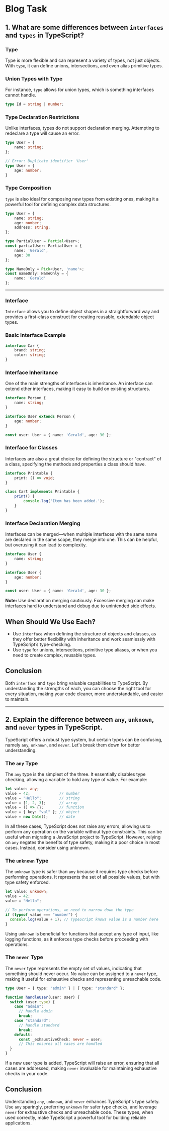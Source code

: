 # Blog Task

## 1. What are some differences between `interfaces` and `types` in TypeScript?

### Type
Type is more flexible and can represent a variety of types, not just objects. With `type`, it can define unions, intersections, and even alias primitive types.

### Union Types with Type
For instance, `type` allows for union types, which is something interfaces cannot handle.
``` TypeScript
type Id = string | number;
```

### Type Declaration Restrictions
Unlike interfaces, types do not support declaration merging. Attempting to redeclare a type will cause an error.
``` TypeScript
type User = {
    name: string;
};

// Error: Duplicate identifier 'User'
type User = {
    age: number;
}
```

### Type Composition
`type` is also ideal for composing new types from existing ones, making it a powerful tool for defining complex data structures.
``` TypeScript
type User = {
    name: string;
    age: number;
    address: string;
};

type PartialUser = Partial<User>;
const partialUser: PartialUser = {
    name: 'Gerald',
    age: 30
};

type NameOnly = Pick<User, 'name'>;
const nameOnly: NameOnly = {
    name: 'Gerald'
};
```
---
### Interface
`Interface` allows you to define object shapes in a straightforward way and provides a first-class construct for creating reusable, extendable object types.

### Basic Interface Example
``` TypeScript
interface Car {
    brand: string;
    color: string;
}
```

### Interface Inheritance
One of the main strengths of interfaces is inheritance. An interface can extend other interfaces, making it easy to build on existing structures.

``` TypeScript
interface Person {
    name: string;
}

interface User extends Person {
    age: number;
}

const user: User = { name: 'Gerald', age: 30 };
```

### Interface for Classes
Interfaces are also a great choice for defining the structure or "contract" of a class, specifying the methods and properties a class should have.
``` TypeScript
interface Printable {
    print: () => void;
}

class Cart implements Printable {
    print() {
        console.log('Item has been added.');
    }
}
```

### Interface Declaration Merging
Interfaces can be merged—when multiple interfaces with the same name are declared in the same scope, they merge into one. This can be helpful, but overusing it can lead to complexity.
``` TypeScript
interface User {
    name: string;
}

interface User {
    age: number;
}

const user: User = { name: 'Gerald', age: 30 };
```
**Note:** Use declaration merging cautiously. Excessive merging can make interfaces hard to understand and debug due to unintended side effects.


## When Should We Use Each?
- Use `interface` when defining the structure of objects and classes, as they offer better flexibility with inheritance and work seamlessly with TypeScript’s type-checking.
- Use `type` for unions, intersections, primitive type aliases, or when you need to create complex, reusable types.

## Conclusion
Both `interface` and `type` bring valuable capabilities to TypeScript. By understanding the strengths of each, you can choose the right tool for every situation, making your code cleaner, more understandable, and easier to maintain.

---
## 2. Explain the difference between `any`, `unknown`, and `never` types in TypeScript.
TypeScript offers a robust type system, but certain types can be confusing, namely `any`, `unknown`, and `never`. Let's break them down for better understanding.

### The `any` Type
The `any` type is the simplest of the three. It essentially disables type checking, allowing a variable to hold any type of value. For example:
``` TypeScript
let value: any;
value = 42;             // number
value = "Hello";        // string
value = [1, 2, 3];      // array
value = () => {};       // function
value = { key: "val" }; // object
value = new Date();     // date
```
In all these cases, TypeScript does not raise any errors, allowing us to perform any operation on the variable without type constraints. This can be useful when migrating a JavaScript project to TypeScript. However, relying on `any` negates the benefits of type safety, making it a poor choice in most cases. Instead, consider using unknown.

### The `unknown` Type
The `unknown` type is safer than `any` because it requires type checks before performing operations. It represents the set of all possible values, but with type safety enforced.
``` TypeScript
let value: unknown;
value = 42;
value = "Hello";

// To perform operations, we need to narrow down the type
if (typeof value === "number") {
  console.log(value + 1); // TypeScript knows value is a number here
}
```
Using `unknown` is beneficial for functions that accept any type of input, like logging functions, as it enforces type checks before proceeding with operations.

### The `never` Type
The `never` type represents the empty set of values, indicating that something should never occur. No value can be assigned to a `never` type, making it useful for exhaustive checks and representing unreachable code.
``` TypeScript
type User = { type: "admin" } | { type: "standard" };

function handleUser(user: User) {
  switch (user.type) {
    case "admin":
      // handle admin
      break;
    case "standard":
      // handle standard
      break;
    default:
      const _exhaustiveCheck: never = user;
      // This ensures all cases are handled
  }
}
```
If a new user type is added, TypeScript will raise an error, ensuring that all cases are addressed, making `never` invaluable for maintaining exhaustive checks in your code.

## Conclusion
Understanding `any`, `unknown`, and `never` enhances TypeScript's type safety. Use `any` sparingly, preferring `unknown` for safer type checks, and leverage `never` for exhaustive checks and unreachable code. These types, when used correctly, make TypeScript a powerful tool for building reliable applications.












